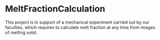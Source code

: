 # MeltFractionCalculation
This project is in support of a mechanical experiment carried out by our faculties, which requires to calculate melt fraction at any time from images of melting solid.
